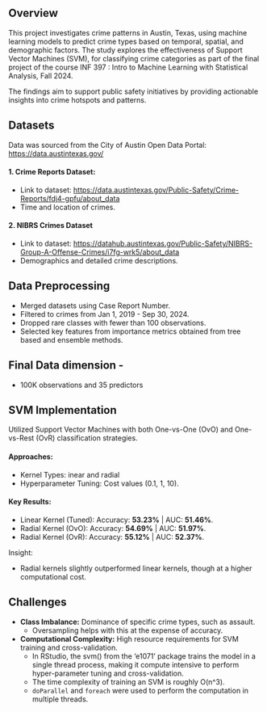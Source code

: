 ## Overview
This project investigates crime patterns in Austin, Texas, using machine learning models to predict crime types based on temporal, spatial, and demographic factors. The study explores the effectiveness of Support Vector Machines (SVM), for classifying crime categories as part of the final project of the course INF 397 : Intro to Machine Learning with Statistical Analysis, Fall 2024.

The findings aim to support public safety initiatives by providing actionable insights into crime hotspots and patterns.

## Datasets
Data was sourced from the City of Austin Open Data Portal: https://data.austintexas.gov/

#### 1. Crime Reports Dataset: 
 - Link to dataset: https://data.austintexas.gov/Public-Safety/Crime-Reports/fdj4-gpfu/about_data
 - Time and location of crimes.
#### 2. NIBRS Crimes Dataset
 - Link to dataset: https://datahub.austintexas.gov/Public-Safety/NIBRS-Group-A-Offense-Crimes/i7fg-wrk5/about_data
 - Demographics and detailed crime descriptions.

## Data Preprocessing
- Merged datasets using Case Report Number.
- Filtered to crimes from Jan 1, 2019 - Sep 30, 2024.
- Dropped rare classes with fewer than 100 observations.
- Selected key features from importance metrics obtained from tree based and ensemble methods. 

## Final Data dimension - 
 - 100K observations and 35 predictors

## SVM Implementation
Utilized Support Vector Machines with both One-vs-One (OvO) and One-vs-Rest (OvR) classification strategies.

#### Approaches:

- Kernel Types: inear and radial
- Hyperparameter Tuning: Cost values (0.1, 1, 10).


#### Key Results:
- Linear Kernel (Tuned): Accuracy: **53.23%** | AUC: **51.46%**.
- Radial Kernel (OvO): Accuracy: **54.69%** | AUC: **51.97%**.
- Radial Kernel (OvR): Accuracy: **55.12%** | AUC: **52.37%**.

Insight: 
- Radial kernels slightly outperformed linear kernels, though at a higher computational cost.

## Challenges
- **Class Imbalance:** Dominance of specific crime types, such as assault.
  - Oversampling helps with this at the expense of accuracy. 
- **Computational Complexity:** High resource requirements for SVM training and cross-validation.
  - In RStudio, the svm() from the ‘e1071’ package trains the model in a single thread process, making it compute intensive to perform hyper-parameter tuning and cross-validation.
  - The time complexity of training an SVM is roughly O(n^3). 
  - `doParallel` and `foreach` were used to perform the
computation in multiple threads.

